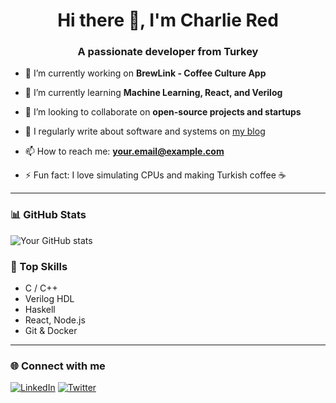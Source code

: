 <h1 align="center">Hi there 👋, I'm Charlie Red</h1>
<h3 align="center">A passionate developer from Turkey</h3>

- 🔭 I’m currently working on **BrewLink - Coffee Culture App**

- 🌱 I’m currently learning **Machine Learning, React, and Verilog**

- 👯 I’m looking to collaborate on **open-source projects and startups**

- 📝 I regularly write about software and systems on [my blog](https://yourblog.com)

- 📫 How to reach me: **your.email@example.com**

- ⚡ Fun fact: I love simulating CPUs and making Turkish coffee ☕️

---

### 📊 GitHub Stats
![Your GitHub stats](https://github-readme-stats.vercel.app/api?username=charliered&show_icons=true&theme=radical)

### 🧠 Top Skills
- C / C++
- Verilog HDL
- Haskell
- React, Node.js
- Git & Docker

---

### 🌐 Connect with me
[![LinkedIn](https://img.shields.io/badge/LinkedIn-blue?style=flat&logo=linkedin)](https://linkedin.com/in/yourname)
[![Twitter](https://img.shields.io/badge/Twitter-1DA1F2?style=flat&logo=twitter&logoColor=white)](https://twitter.com/yourhandle)
